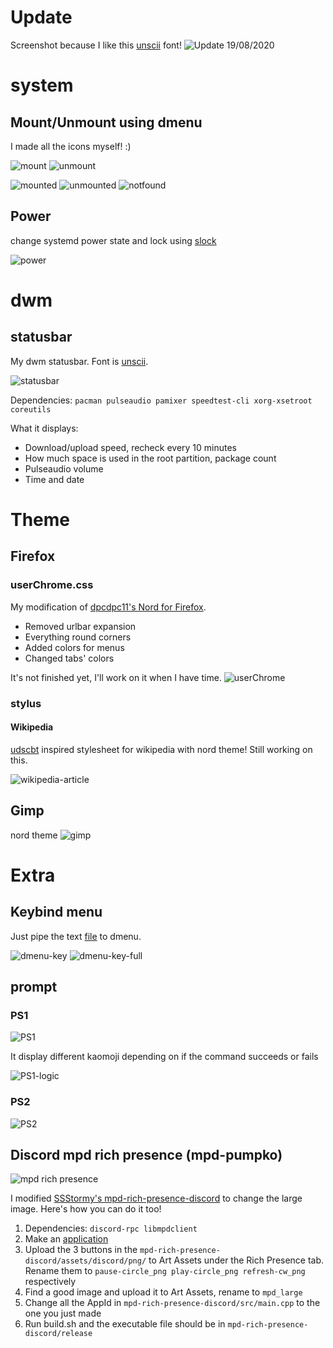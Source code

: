 # Update
Screenshot because I like this [unscii](http://pelulamu.net/unscii/) font! 
![Update 19/08/2020](image/unscii-1080p-update.png)

# system
## Mount/Unmount using dmenu
I made all the icons myself! :)

![mount](image/dmenu_mount.jpg)
![unmount](image/dmenu_unmount.jpg)

![mounted](image/filesystem-mounted.png)
![unmounted](image/filesystem-unmounted.png)
![notfound](image/filesystem-notfound.png)
## Power
change systemd power state and lock using [slock](https://tools.suckless.org/slock/)

![power](image/power.jpg)
# dwm
## statusbar
My dwm statusbar. Font is [unscii](http://pelulamu.net/unscii/).

![statusbar](dwm/statusbar.png)

Dependencies: ```pacman pulseaudio pamixer speedtest-cli xorg-xsetroot coreutils```

What it displays:
* Download/upload speed, recheck every 10 minutes
* How much space is used in the root partition, package count
* Pulseaudio volume
* Time and date

# Theme
## Firefox
### userChrome.css
My modification of [dpcdpc11's Nord for Firefox](https://www.deviantart.com/dpcdpc11/art/Nord-for-Firefox-837860916).

* Removed urlbar expansion
* Everything round corners
* Added colors for menus
* Changed tabs' colors

It's not finished yet, I'll work on it when I have time.
![userChrome](firefox/userChrome.png)
### stylus
#### Wikipedia
[udscbt](https://github.com/udscbt-wsx/udscbt-userstyles) inspired stylesheet for wikipedia with nord theme! Still working on this.

![wikipedia-article](firefox/stylus/wikipedia-article.png)

## Gimp
nord theme
![gimp](image/gimp.png)

# Extra
## Keybind menu
Just pipe the text [file](bin/key) to dmenu.

![dmenu-key](image/dmenu-key.jpg)
![dmenu-key-full](image/dmenu-key-full.jpg)


## prompt
### PS1
![PS1](extra/prompt/PS1.png)

It display different kaomoji depending on if the command succeeds or fails

![PS1-logic](extra/prompt/PS1-logic.png)
### PS2
![PS2](extra/prompt/PS2.png)
## Discord mpd rich presence (mpd-pumpko)
![mpd rich presence](mpd-rich-presence-discord/2020-07-31_04-18-12_A.png)

I modified [SSStormy's mpd-rich-presence-discord](https://github.com/SSStormy/mpd-rich-presence-discord) to change the large image. Here's how you can do it too!
1. Dependencies: ```discord-rpc libmpdclient```
2. Make an [application](https://discord.com/developers/applications)
3. Upload the 3 buttons in the ```mpd-rich-presence-discord/assets/discord/png/``` to Art Assets under the Rich Presence tab. Rename them to ```pause-circle_png play-circle_png refresh-cw_png``` respectively
4. Find a good image and upload it to Art Assets, rename to ```mpd_large```
5. Change all the AppId in ```mpd-rich-presence-discord/src/main.cpp``` to the one you just made
6. Run build.sh and the executable file should be in ```mpd-rich-presence-discord/release```
